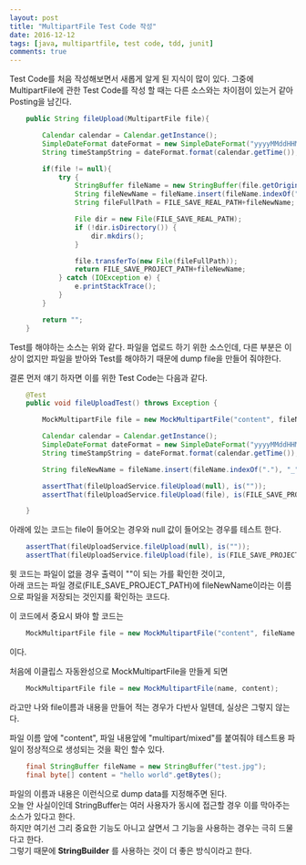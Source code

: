 ```yaml
---
layout: post
title: "MultipartFile Test Code 작성"
date: 2016-12-12
tags: [java, multipartfile, test code, tdd, junit]
comments: true
---
```


Test Code를 처음 작성해보면서 새롭게 알게 된 지식이 많이 있다. 그중에 MultipartFile에 관한 Test Code를 작성 할 때는 다른 소스와는 차이점이 있는거 같아 Posting을 남긴다.

```java
	public String fileUpload(MultipartFile file){

        Calendar calendar = Calendar.getInstance();
        SimpleDateFormat dateFormat = new SimpleDateFormat("yyyyMMddHHMMss");
        String timeStampString = dateFormat.format(calendar.getTime());

        if(file != null){
            try {
                StringBuffer fileName = new StringBuffer(file.getOriginalFilename());
                String fileNewName = fileName.insert(fileName.indexOf("."), "_" + timeStampString).toString();
                String fileFullPath = FILE_SAVE_REAL_PATH+fileNewName;

                File dir = new File(FILE_SAVE_REAL_PATH);
                if (!dir.isDirectory()) {
                    dir.mkdirs();
                }

                file.transferTo(new File(fileFullPath));
                return FILE_SAVE_PROJECT_PATH+fileNewName;
            } catch (IOException e) {
                e.printStackTrace();
            }
        }

        return "";
    }  
```


Test를 해야하는 소스는 위와 같다. 파일을 업로드 하기 위한 소스인데, 다른 부분은 이상이 없지만 파일을 받아와 Test를 해야하기 때문에 dump file을 만들어 줘야한다.

결론 먼저 얘기 하자면 이를 위한 Test Code는 다음과 같다.

```java
	@Test
    public void fileUploadTest() throws Exception {

        MockMultipartFile file = new MockMultipartFile("content", fileName.toString(), "multipart/mixed", content);

        Calendar calendar = Calendar.getInstance();
        SimpleDateFormat dateFormat = new SimpleDateFormat("yyyyMMddHHMMss");
        String timeStampString = dateFormat.format(calendar.getTime());

        String fileNewName = fileName.insert(fileName.indexOf("."), "_" + timeStampString).toString();

        assertThat(fileUploadService.fileUpload(null), is(""));
        assertThat(fileUploadService.fileUpload(file), is(FILE_SAVE_PROJECT_PATH + fileNewName));

    }   
```

아래에 있는 코드는 file이 들어오는 경우와 null 값이 들어오는 경우를 테스트 한다.

```java
    assertThat(fileUploadService.fileUpload(null), is(""));
    assertThat(fileUploadService.fileUpload(file), is(FILE_SAVE_PROJECT_PATH + fileNewName));
```

윗 코드는 파일이 없을 경우 출력이 ""이 되는 가를 확인한 것이고,  
아래 코드는 파일 경로(FILE_SAVE_PROJECT_PATH)에 fileNewName이라는 이름으로 파일을 저장되는 것인지를 확인하는 코드다.

이 코드에서 중요시 봐야 할 코드는

```java
	MockMultipartFile file = new MockMultipartFile("content", fileName.toString(), "multipart/mixed", content);
```

이다.

처음에 이클립스 자동완성으로 MockMultipartFile을 만들게 되면

```java
	MockMultipartFile file = new MockMultipartFile(name, content);
```

라고만 나와 file이름과 내용을 만들어 적는 경우가 다반사 일텐데, 실상은 그렇지 않는다.

파일 이름 앞에 "content", 파일 내용앞에 "multipart/mixed"를 붙여줘야 테스트용 파일이 정상적으로 생성되는 것을 확인 할수 있다.

```java
    final StringBuffer fileName = new StringBuffer("test.jpg");
    final byte[] content = "hello world".getBytes();
```

파일의 이름과 내용은 이런식으로 dump data를 지정해주면 된다.  
오늘 안 사실이인데 StringBuffer는 여러 사용자가 동시에 접근할 경우 이를 막아주는 소스가 있다고 한다.  
하지만 여기선 그리 중요한 기능도 아니고 살면서 그 기능을 사용하는 경우는 극히 드물다고 한다.  
그렇기 때문에 **StringBuilder** 를 사용하는 것이 더 좋은 방식이라고 한다.  
